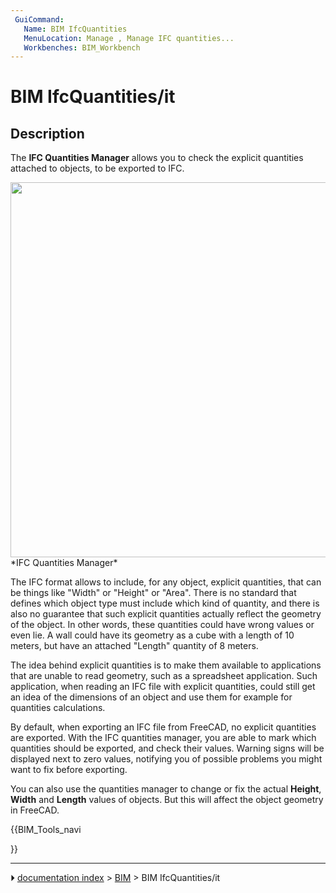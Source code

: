 ```yaml
---
 GuiCommand:
   Name: BIM IfcQuantities
   MenuLocation: Manage , Manage IFC quantities...
   Workbenches: BIM_Workbench
---
```


# BIM IfcQuantities/it

## Description

The **IFC Quantities Manager** allows you to check the explicit quantities attached to objects, to be exported to IFC.

<img alt="" src=images/BIM_ifcquantities_screenshot.png  style="width:600px;"> 
*IFC Quantities Manager*

The IFC format allows to include, for any object, explicit quantities, that can be things like \"Width\" or \"Height\" or \"Area\". There is no standard that defines which object type must include which kind of quantity, and there is also no guarantee that such explicit quantities actually reflect the geometry of the object. In other words, these quantities could have wrong values or even lie. A wall could have its geometry as a cube with a length of 10 meters, but have an attached \"Length\" quantity of 8 meters.

The idea behind explicit quantities is to make them available to applications that are unable to read geometry, such as a spreadsheet application. Such application, when reading an IFC file with explicit quantities, could still get an idea of the dimensions of an object and use them for example for quantities calculations.

By default, when exporting an IFC file from FreeCAD, no explicit quantities are exported. With the IFC quantities manager, you are able to mark which quantities should be exported, and check their values. Warning signs will be displayed next to zero values, notifying you of possible problems you might want to fix before exporting.

You can also use the quantities manager to change or fix the actual **Height**, **Width** and **Length** values of objects. But this will affect the object geometry in FreeCAD.





{{BIM_Tools_navi

}}



---
⏵ [documentation index](../README.md) > [BIM](BIM_Workbench.md) > BIM IfcQuantities/it
